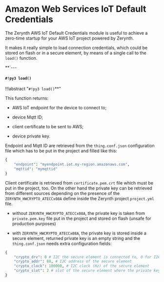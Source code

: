 # Amazon Web Services IoT Default Credentials

The Zerynth AWS IoT Default Credentials module is useful to achieve a zero-time startup for your AWS IoT project powered by Zerynth.

It makes it really simple to load connection credentials, which could be stored on flash or in a secure element, by means of a single call to the `load()` function.


**`---
#### `#!py3 load()`

!!!abstract "`#!py3 load()`**"

This function returns:


* AWS IoT endpoint for the device to connect to;


* device Mqtt ID;


* client certificate to be sent to AWS;


* device private key.

Endpoint and Mqtt ID are retrieved from the `thing.conf.json` configuration file which has to be put in the project and filled like this:

```py
{
    "endpoint": "myendpoint.iot.my-region.amazonaws.com",
    "mqttid": "mymqttid"
}
```

Client certificate is retrieved from `certificate.pem.crt` file which must be put in the project, too.
On the other hand the private key can be retrieved from different sources depending on the presence of the `ZERYNTH_HWCRYPTO_ATECCx08A` define inside the Zerynth project `project.yml` file.


* without `ZERYNTH_HWCRYPTO_ATECCx08A`, the private key is taken from `private.pem.key` file put in the project and stored on flash (unsafe for production purposes)


* with `ZERYNTH_HWCRYPTO_ATECCx08A`, the private key is stored inside a secure element, returned private key is an empty string and the `thing.conf.json` needs extra configuration fields:

```py
{
    "crypto_drv": 0 # I2C the secure element is connected to, 0 for I2C0
    "crypto_addr": 88, # I2C address of the secure element
    "crypto_clock": 100000, # I2C clock (Hz) of the secure element
    "crypto_slot": 2 # slot of the secure element where the private key is stored
}
```
<!--stackedit_data:
eyJoaXN0b3J5IjpbNzAzMDM4NjI3XX0=
-->